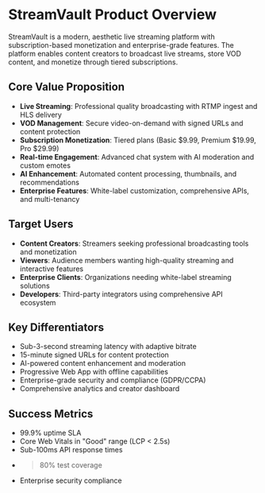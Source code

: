 # StreamVault Product Overview

StreamVault is a modern, aesthetic live streaming platform with subscription-based monetization and enterprise-grade features. The platform enables content creators to broadcast live streams, store VOD content, and monetize through tiered subscriptions.

## Core Value Proposition
- **Live Streaming**: Professional quality broadcasting with RTMP ingest and HLS delivery
- **VOD Management**: Secure video-on-demand with signed URLs and content protection
- **Subscription Monetization**: Tiered plans (Basic $9.99, Premium $19.99, Pro $29.99)
- **Real-time Engagement**: Advanced chat system with AI moderation and custom emotes
- **AI Enhancement**: Automated content processing, thumbnails, and recommendations
- **Enterprise Features**: White-label customization, comprehensive APIs, and multi-tenancy

## Target Users
- **Content Creators**: Streamers seeking professional broadcasting tools and monetization
- **Viewers**: Audience members wanting high-quality streaming and interactive features
- **Enterprise Clients**: Organizations needing white-label streaming solutions
- **Developers**: Third-party integrators using comprehensive API ecosystem

## Key Differentiators
- Sub-3-second streaming latency with adaptive bitrate
- 15-minute signed URLs for content protection
- AI-powered content enhancement and moderation
- Progressive Web App with offline capabilities
- Enterprise-grade security and compliance (GDPR/CCPA)
- Comprehensive analytics and creator dashboard

## Success Metrics
- 99.9% uptime SLA
- Core Web Vitals in "Good" range (LCP < 2.5s)
- Sub-100ms API response times
- >80% test coverage
- Enterprise security compliance